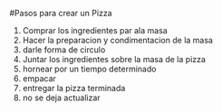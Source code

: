 #Pasos para crear un Pizza
1. Comprar los ingredientes par ala masa 
2. Hacer la preparacion y condimentacion de la masa 
3. darle forma de circulo 
4. Juntar los ingredientes sobre la masa de la pizza
5. hornear por un tiempo determinado 
6. empacar
7. entregar la pizza terminada
8. no se deja actualizar